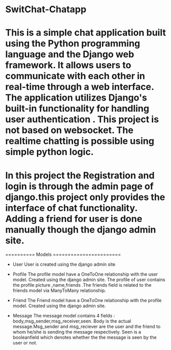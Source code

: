 # SwitChat-Chatapp
This is a simple chat application built using the Python programming language and the Django web framework.
It allows users to communicate with each other in real-time through a web interface.
The application utilizes Django's built-in functionality for handling user authentication .
This project is not based on websocket.
The realtime chatting is possible using simple python logic.
=============================================================
In this project the Registration and login is through the admin page of django.this project only provides the interface of chat functionality.
Adding a friend for user is done manually though the django admin site.
=============================================================
==========       Models    =======================
- User
  User is created using the django admin site
  
- Profile
  The profile model have a OneToOne relationship with the user model.
  Created using the django admin site.
  The profile of user contains the profile picture ,name,friends .The friends field is related to the friends model via ManyToMany relationship.
  
- Friend
  The Friend model have a OneToOne relationship with the profile model.
  Created using the django admin site.
  
- Message
  The message model contains 4 fields :
  body,msg_sender,msg_receiver,seen.
  Body is the actual message.Msg_sender and msg_reciever are the user and the friend to whom he/she is sending the message respectively.
  Seen is a booleanfield which denotes whether the the message is seen by the user or not.
  
